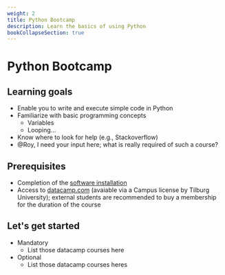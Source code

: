 ```yaml
---
weight: 2
title: Python Bootcamp
description: Learn the basics of using Python
bookCollapseSection: true
---
```


# Python Bootcamp

## Learning goals

- Enable you to write and execute simple code in Python
- Familiarize with basic programming concepts
  - Variables
  - Looping...
- Know where to look for help (e.g., Stackoverflow)
- @Roy, I need your input here; what is really required of such a course?

## Prerequisites
- Completion of the [software installation](../software)
- Access to [datacamp.com](https://datacamp.com) (avaiable via a Campus license by Tilburg University); external students are recommended to buy a membership for the duration of the course

## Let's get started

- Mandatory
  - List those datacamp courses here
- Optional
  - List those datacamp courses heres
